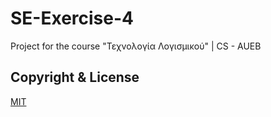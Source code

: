 # SE-Exercise-4
Project for the course "Τεχνολογία Λογισμικού" | CS - AUEB

## Copyright & License
[MIT](https://github.com/paraskevasleivadaros/SE-Exercise-4/blob/master/LICENSE)
